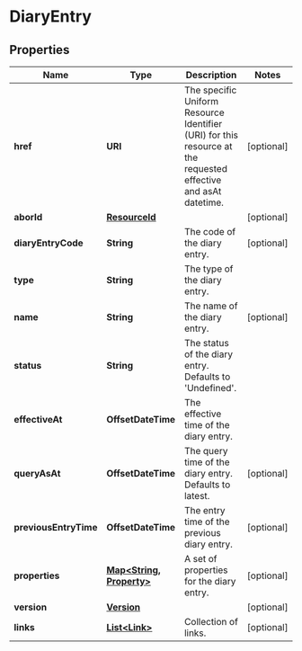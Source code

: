 

# DiaryEntry


## Properties

Name | Type | Description | Notes
------------ | ------------- | ------------- | -------------
**href** | **URI** | The specific Uniform Resource Identifier (URI) for this resource at the requested effective and asAt datetime. |  [optional]
**aborId** | [**ResourceId**](ResourceId.md) |  |  [optional]
**diaryEntryCode** | **String** | The code of the diary entry. |  [optional]
**type** | **String** | The type of the diary entry. | 
**name** | **String** | The name of the diary entry. |  [optional]
**status** | **String** | The status of the diary entry. Defaults to &#39;Undefined&#39;. | 
**effectiveAt** | **OffsetDateTime** | The effective time of the diary entry. | 
**queryAsAt** | **OffsetDateTime** | The query time of the diary entry. Defaults to latest. |  [optional]
**previousEntryTime** | **OffsetDateTime** | The entry time of the previous diary entry. |  [optional]
**properties** | [**Map&lt;String, Property&gt;**](Property.md) | A set of properties for the diary entry. |  [optional]
**version** | [**Version**](Version.md) |  |  [optional]
**links** | [**List&lt;Link&gt;**](Link.md) | Collection of links. |  [optional]



